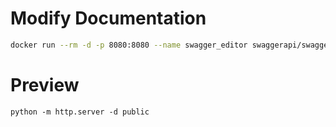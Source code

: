 # Modify Documentation

```bash
docker run --rm -d -p 8080:8080 --name swagger_editor swaggerapi/swagger-editor
```

# Preview
```
python -m http.server -d public
```